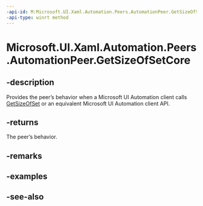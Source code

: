 ```yaml
---
-api-id: M:Microsoft.UI.Xaml.Automation.Peers.AutomationPeer.GetSizeOfSetCore
-api-type: winrt method
---
```


<!-- Method syntax
virtual protected int GetSizeOfSetCore()
-->

# Microsoft.UI.Xaml.Automation.Peers.AutomationPeer.GetSizeOfSetCore

## -description
Provides the peer’s behavior when a Microsoft UI Automation client calls [GetSizeOfSet](automationpeer_getsizeofset_1955371227.md) or an equivalent Microsoft UI Automation client API.

## -returns
The peer’s behavior.

## -remarks

## -examples

## -see-also
